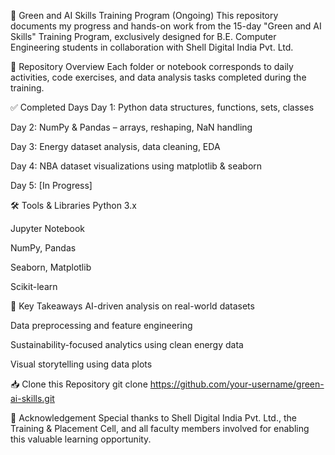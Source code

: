 🌱 Green and AI Skills Training Program (Ongoing)
This repository documents my progress and hands-on work from the 15-day "Green and AI Skills" Training Program, exclusively designed for B.E. Computer Engineering students in collaboration with Shell Digital India Pvt. Ltd.

📘 Repository Overview
Each folder or notebook corresponds to daily activities, code exercises, and data analysis tasks completed during the training.

✅ Completed Days
Day 1: Python data structures, functions, sets, classes

Day 2: NumPy & Pandas – arrays, reshaping, NaN handling

Day 3: Energy dataset analysis, data cleaning, EDA

Day 4: NBA dataset visualizations using matplotlib & seaborn

Day 5: [In Progress]


🛠️ Tools & Libraries
Python 3.x

Jupyter Notebook

NumPy, Pandas

Seaborn, Matplotlib

Scikit-learn

🎯 Key Takeaways
AI-driven analysis on real-world datasets

Data preprocessing and feature engineering

Sustainability-focused analytics using clean energy data

Visual storytelling using data plots

📥 Clone this Repository
git clone https://github.com/your-username/green-ai-skills.git


🙏 Acknowledgement
Special thanks to Shell Digital India Pvt. Ltd., the Training & Placement Cell, and all faculty members involved for enabling this valuable learning opportunity.

